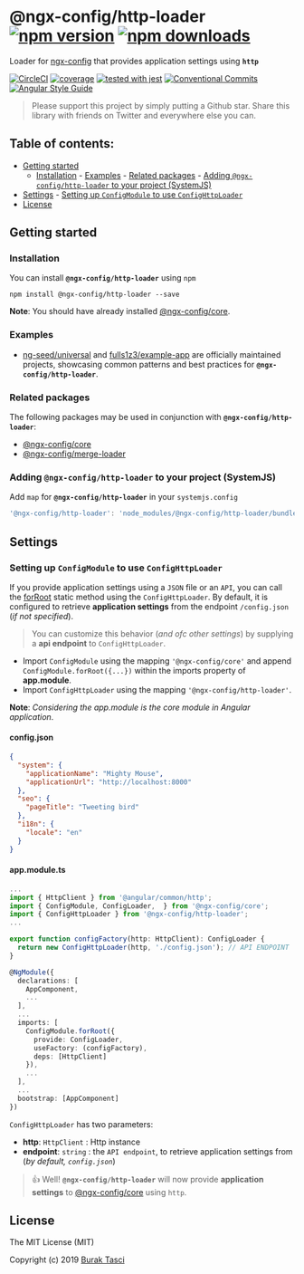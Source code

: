 # @ngx-config/http-loader [![npm version](https://badge.fury.io/js/%40ngx-config%2Fhttp-loader.svg)](https://www.npmjs.com/package/@ngx-config/http-loader) [![npm downloads](https://img.shields.io/npm/dm/%40ngx-config%2Fhttp-loader.svg)](https://www.npmjs.com/package/@ngx-config/http-loader)

Loader for [ngx-config] that provides application settings using **`http`**

[![CircleCI](https://circleci.com/gh/fulls1z3/ngx-config.svg?style=shield)](https://circleci.com/gh/fulls1z3/ngx-config)
[![coverage](https://codecov.io/github/fulls1z3/ngx-config/coverage.svg?branch=master)](https://codecov.io/gh/fulls1z3/ngx-config)
[![tested with jest](https://img.shields.io/badge/tested_with-jest-99424f.svg)](https://github.com/facebook/jest)
[![Conventional Commits](https://img.shields.io/badge/Conventional%20Commits-1.0.0-yellow.svg)](https://conventionalcommits.org)
[![Angular Style Guide](https://mgechev.github.io/angular2-style-guide/images/badge.svg)](https://angular.io/styleguide)

> Please support this project by simply putting a Github star. Share this library with friends on Twitter and everywhere else you can.

## Table of contents:

- [Getting started](#getting-started)
  - [Installation](#installation) - [Examples](#examples) - [Related packages](#related-packages) - [Adding `@ngx-config/http-loader` to your project (SystemJS)](#adding-systemjs)
- [Settings](#settings) - [Setting up `ConfigModule` to use `ConfigHttpLoader`](#setting-up-httploader)
- [License](#license)

## <a name="getting-started"> Getting started

### <a name="installation"> Installation

You can install **`@ngx-config/http-loader`** using `npm`

```
npm install @ngx-config/http-loader --save
```

**Note**: You should have already installed [@ngx-config/core].

### <a name="examples"></a> Examples

- [ng-seed/universal] and [fulls1z3/example-app] are officially maintained projects, showcasing common patterns and best
  practices for **`@ngx-config/http-loader`**.

### <a name="related-packages"></a> Related packages

The following packages may be used in conjunction with **`@ngx-config/http-loader`**:

- [@ngx-config/core]
- [@ngx-config/merge-loader]

### <a name="adding-systemjs"></a> Adding `@ngx-config/http-loader` to your project (SystemJS)

Add `map` for **`@ngx-config/http-loader`** in your `systemjs.config`

```javascript
'@ngx-config/http-loader': 'node_modules/@ngx-config/http-loader/bundles/http-loader.umd.min.js'
```

## <a name="settings"></a> Settings

### <a name="setting-up-httploader"></a> Setting up `ConfigModule` to use `ConfigHttpLoader`

If you provide application settings using a `JSON` file or an `API`, you can call the [forRoot] static method using the
`ConfigHttpLoader`. By default, it is configured to retrieve **application settings** from the endpoint `/config.json`
(_if not specified_).

> You can customize this behavior (_and ofc other settings_) by supplying a **api endpoint** to `ConfigHttpLoader`.

- Import `ConfigModule` using the mapping `'@ngx-config/core'` and append `ConfigModule.forRoot({...})` within the imports
  property of **app.module**.
- Import `ConfigHttpLoader` using the mapping `'@ngx-config/http-loader'`.

**Note**: _Considering the app.module is the core module in Angular application_.

#### config.json

```json
{
  "system": {
    "applicationName": "Mighty Mouse",
    "applicationUrl": "http://localhost:8000"
  },
  "seo": {
    "pageTitle": "Tweeting bird"
  },
  "i18n": {
    "locale": "en"
  }
}
```

#### app.module.ts

```TypeScript
...
import { HttpClient } from '@angular/common/http';
import { ConfigModule, ConfigLoader,  } from '@ngx-config/core';
import { ConfigHttpLoader } from '@ngx-config/http-loader';
...

export function configFactory(http: HttpClient): ConfigLoader {
  return new ConfigHttpLoader(http, './config.json'); // API ENDPOINT
}

@NgModule({
  declarations: [
    AppComponent,
    ...
  ],
  ...
  imports: [
    ConfigModule.forRoot({
      provide: ConfigLoader,
      useFactory: (configFactory),
      deps: [HttpClient]
    }),
    ...
  ],
  ...
  bootstrap: [AppComponent]
})
```

`ConfigHttpLoader` has two parameters:

- **http**: `HttpClient` : Http instance
- **endpoint**: `string` : the `API endpoint`, to retrieve application settings from (_by default, `config.json`_)

> :+1: Well! **`@ngx-config/http-loader`** will now provide **application settings** to [@ngx-config/core] using `http`.

## <a name="license"></a> License

The MIT License (MIT)

Copyright (c) 2019 [Burak Tasci]

[ngx-config]: https://github.com/euro-ombudsman/ngx-config
[ng-seed/universal]: https://github.com/ng-seed/universal
[fulls1z3/example-app]: https://github.com/fulls1z3/example-app
[@ngx-config/core]: https://github.com/euro-ombudsman/ngx-config/tree/master/packages/@ngx-config/core
[@ngx-config/merge-loader]: https://github.com/euro-ombudsman/ngx-config/tree/master/packages/@ngx-config/merge-loader
[forroot]: https://angular.io/docs/ts/latest/guide/ngmodule.html#!#core-for-root
[burak tasci]: https://github.com/fulls1z3
